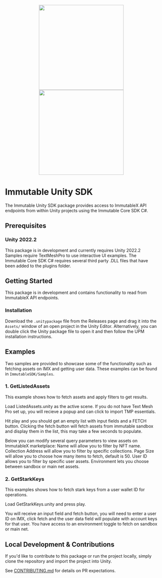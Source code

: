 <div align="center">
  <p align="center">
    <a  href="https://docs.x.immutable.com/docs">
      <img src="https://cdn.dribbble.com/users/1299339/screenshots/7133657/media/837237d447d36581ebd59ec36d30daea.gif" width="280"/>
    </a>
    <a href="https://unity.com">
      <img src="https://cdn.fs.brandfolder.com/bx0Rp4uvSMSnwZdx0iOR" width="280" />
    </a>
  </p>
</div>

# Immutable Unity SDK
The Immutable Unity SDK package provides access to ImmutableX API endpoints from within Unity projects using the Immutable Core SDK C#.

## Prerequisites
### Unity 2022.2
This package is in development and currently requires Unity 2022.2
Samples require TextMeshPro to use interactive UI examples.
The Immutable Core SDK C# requires several third party .DLL files that have been added to the plugins folder.

## Getting Started
This package is in development and contains functionality to read from ImmutableX API endpoints.

### Installation

Download the `.unitypackage` file from the Releases page and drag it into the `Assets/` window of an open project in the Unity Editor. 
Alternatively, you can double click the Unity package file to open it and then follow the UPM installation instructions.

## Examples

Two samples are provided to showcase some of the functionality such as fetching assets on IMX and getting user data.
These examples can be found in `ImmutableSDK/Samples`.

### 1. GetListedAssets
This example shows how to fetch assets and apply filters to get results.

Load ListedAssets.unity as the active scene. If you do not have Text Mesh Pro set up, you will recieve a popup and can click to import TMP essentials.

Hit play and you should get an empty list with input fields and a FETCH button. Clicking the fetch button will fetch assets from immutable sandbox and display them in the list, this may take a few seconds to populate.

Below you can modify several query parameters to view assets on ImmutableX marketplace:
Name will allow you to filter by NFT name.
Collection Address will allow you to filter by specific collections.
Page Size will allow you to choose how many items to fetch, default is 50.
User ID allows you to filter by specific user assets.
Environment lets you choose between sandbox or main net assets.

### 2. GetStarkKeys
This examples shows how to fetch stark keys from a user wallet ID for operations.

Load GetStarkKeys.unity and press play.

You will receive an input field and fetch button, you will need to enter a user ID on IMX, click fetch and the user data field will populate with account keys for that user.
You have access to an environment toggle to fetch on sandbox or main net.

## Local Development & Contributions

If you'd like to contribute to this package or run the project locally, simply clone the repository 
and import the project into Unity.

See [CONTRIBUTING.md](https://github.com/immutable/imx-unity-sdk/blob/main/CONTRIBUTING.md) for details on PR expectations.
